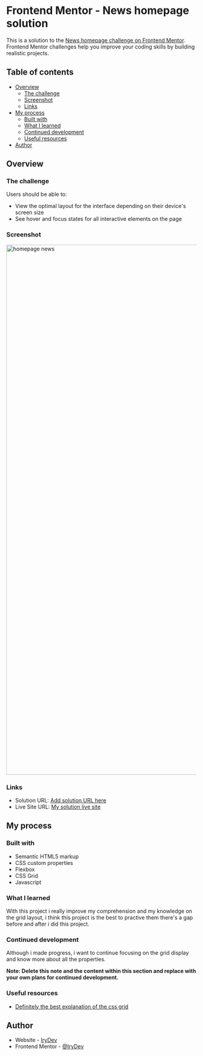 # Frontend Mentor - News homepage solution

This is a solution to the [News homepage challenge on Frontend Mentor](https://www.frontendmentor.io/challenges/news-homepage-H6SWTa1MFl). Frontend Mentor challenges help you improve your coding skills by building realistic projects. 

## Table of contents

- [Overview](#overview)
  - [The challenge](#the-challenge)
  - [Screenshot](#screenshot)
  - [Links](#links)
- [My process](#my-process)
  - [Built with](#built-with)
  - [What I learned](#what-i-learned)
  - [Continued development](#continued-development)
  - [Useful resources](#useful-resources)
- [Author](#author)

## Overview

### The challenge

Users should be able to:

- View the optimal layout for the interface depending on their device's screen size
- See hover and focus states for all interactive elements on the page

### Screenshot
<img width="1398" alt="homepage news" src="https://user-images.githubusercontent.com/86270481/231308357-5fd3f23a-7e04-4ec3-9c7e-a94bd41e457a.png">

### Links

- Solution URL: [Add solution URL here](https://your-solution-url.com)
- Live Site URL: [My solution live site](https://irydev.github.io/News-homepage/)

## My process

### Built with

- Semantic HTML5 markup
- CSS custom properties
- Flexbox
- CSS Grid
- Javascript

### What I learned

With this project i really improve my comprehension and my knowledge on the grid layout, i think this project is the best to practive them there's a gap before and after i did this project.

### Continued development

Although i made progress, i want to continue focusing on the grid display and know more about all the properties.

**Note: Delete this note and the content within this section and replace with your own plans for continued development.**

### Useful resources

- [Definitely the best explanation of the css grid](https://www.youtube.com/watch?v=rg7Fvvl3taU)

## Author

- Website - [IryDev](https:/github.com/IryDev)
- Frontend Mentor - [@IryDev](https://www.frontendmentor.io/profile/IryCode)
